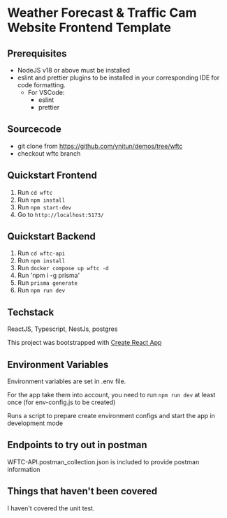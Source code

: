 # Weather Forecast & Traffic Cam Website  Frontend Template
## Prerequisites

- NodeJS v18 or above must be installed
- eslint and prettier plugins to be installed in your corresponding IDE for code formatting.
  - For VSCode:
    - eslint
    - prettier

## Sourcecode 
- git clone from https://github.com/ynitun/demos/tree/wftc
- checkout wftc branch

## Quickstart Frontend

1. Run `cd wftc`
3. Run `npm install`
3. Run `npm start-dev`
4. Go to `http://localhost:5173/`


## Quickstart Backend

1. Run `cd wftc-api`
2. Run `npm install`
3. Run `docker compose up wftc -d`
4. Run 'npm i -g prisma'
5. Run `prisma generate`
6. Run `npm run dev`

## Techstack 


ReactJS, Typescript, NestJs, postgres

This project was bootstrapped with [Create React App](https://github.com/facebook/create-react-app)


## Environment Variables

Environment variables are set in .env file.

For the app take them into account, you need to run `npm run dev` at least once (for env-config.js to be created)


Runs a script to prepare create environment configs and start the app in development mode

## Endpoints to try out in postman

WFTC-API.postman_collection.json is included to provide postman information 

## Things that haven't been covered

I haven't covered the unit test.